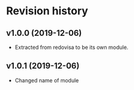 Revision history
=================================


v1.0.0 (2019-12-06)
---------------------------------

* Extracted from redovisa to be its own module.

v1.0.1 (2019-12-06)
---------------------------------

* Changed name of module